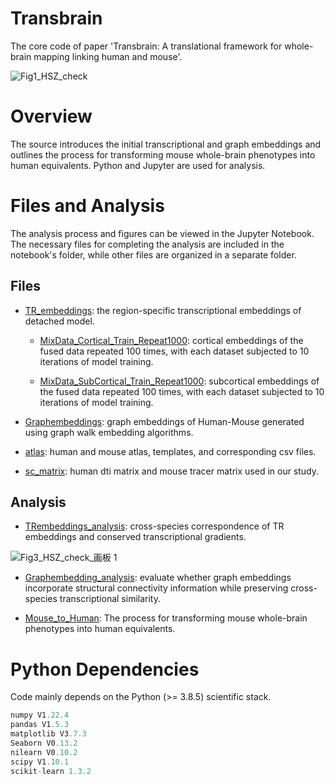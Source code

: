 # Transbrain

The core code of paper 'Transbrain: A translational framework for whole-brain mapping linking human and mouse'.

![Fig1_HSZ_check](https://github.com/user-attachments/assets/da7ebcf1-43ad-4ca3-a6c4-95cbbe654891)

# Overview

The source introduces the initial transcriptional and graph embeddings and outlines the process for transforming mouse whole-brain phenotypes into human equivalents. Python and Jupyter are used for analysis.

# Files and Analysis

The analysis process and figures can be viewed in the Jupyter Notebook. The necessary files for completing the analysis are included in the notebook's folder, while other files are organized in a separate folder.

## Files

* [TR_embeddings](https://github.com/ibpshangzheng/Transbrain/tree/main/TRembeddings/FinalModels): the region-specific transcriptional embeddings of detached model.

  * [MixData_Cortical_Train_Repeat1000](https://github.com/ibpshangzheng/Transbrain/tree/main/TRembeddings/FinalModels/MixData_Cortical_Train_Repeat1000): cortical embeddings of the fused data repeated 100 times, with each dataset subjected to 10 iterations of model training.

  * [MixData_SubCortical_Train_Repeat1000](https://github.com/ibpshangzheng/Transbrain/tree/main/TRembeddings/FinalModels/MixData_SubCortical_Train_Repeat1000): subcortical embeddings of the fused data repeated 100 times, with each dataset subjected to 10 iterations of model training.

* [Graphembeddings](https://github.com/ibpshangzheng/Transbrain/tree/main/Graphembeddings): graph embeddings of Human-Mouse generated using graph walk embedding algorithms.

* [atlas](https://github.com/ibpshangzheng/Transbrain/tree/main/atlas): human and mouse atlas, templates, and corresponding csv files.

* [sc_matrix](https://github.com/ibpshangzheng/Transbrain/tree/main/sc_matrix): human dti matrix and mouse tracer matrix used in our study.

## Analysis

* [TRembeddings_analysis](https://github.com/ibpshangzheng/Transbrain/tree/main/notebook/TRembeddings_analysis): cross-species correspondence of TR embeddings and conserved transcriptional gradients.

![Fig3_HSZ_check_画板 1](https://github.com/user-attachments/assets/5df54559-25ac-4b68-9b77-05848c448f9c)

* [Graphembedding_analysis](https://github.com/ibpshangzheng/Transbrain/tree/main/notebook/Graphembedding_analysis): evaluate whether graph embeddings incorporate structural connectivity information while preserving cross-species transcriptional similarity.

* [Mouse_to_Human](https://github.com/ibpshangzheng/Transbrain/tree/main/notebook/Mouse_to_Human): The process for transforming mouse whole-brain phenotypes into human equivalents.

# Python Dependencies

Code mainly depends on the Python (>= 3.8.5) scientific stack.

```python
numpy V1.22.4
pandas V1.5.3
matplotlib V3.7.3
Seaborn V0.13.2
nilearn V0.10.2
scipy V1.10.1
scikit-learn 1.3.2
```



